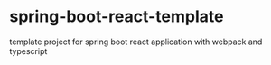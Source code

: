 # spring-boot-react-template
template project for spring boot react application with webpack and typescript
